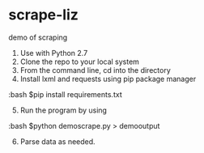scrape-liz
==========

demo of scraping

1. Use with Python 2.7
2. Clone the repo to your local system
3. From the command line, cd into the directory
4. Install lxml and requests using pip package manager

:bash
    $pip install requirements.txt

5. Run the program by using

:bash
    $python demoscrape.py > demooutput

6. Parse data as needed.

